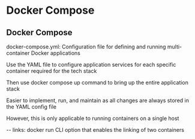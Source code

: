 # Docker Compose # 

## Docker Compose ## 

docker-compose.yml: Configuration file for defining and running multi-container Docker applications  

Use the YAML file to configure application services for each specific container required for the tech stack 

Then use docker compose up command to bring up the entire application stack 

Easier to implement, run, and maintain as all changes are always stored in the YAML config file 

However, this is only applicable to running containers on a single host 

-- links: docker run CLI option that enables the linking of two containers 